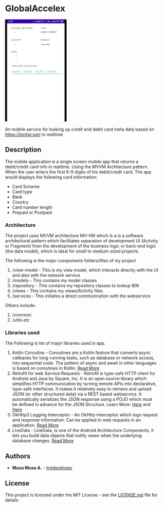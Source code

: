 # GlobalAccelex
<img src="demo.gif"  width="40%" height="40%" />

An mobile service for looking up credit and debit card meta data based on https://binlist.net/ in realtime

## Description
The mobile application is a single screen mobile app that returns a debit/credit card info in realtime. Using the MVVM Architecture pattern. When the user enters the first 6-9 digits of his debit/credit card. The app would displays the following card information: 
- Card Scheme
- Card type
- Bank
- Country
- Card number length
- Prepaid or Postpaid

### Architecture

The project uses MVVM architecture MV-VM which is a is a software architectural pattern which facilitates separation of development UI (Activity or Fragment) from the development of the business logic or back-end logic (the data model), which is ideal for small to medium sized projects. 

The following is the major components folders/files of my project
1) /view-model - This is my view model, which interacts directly with the UI and also with the network service
2) /models - This contains my model classes
3) /repository - This contains my repository classes to lookup BIN
4) /views - This contains my views/Activity files
4) /services - This initiates a direct communication with the webservice

Others include:
1. /common
2. /utils etc

### Libraries used 
The Following is list of major libraries used in app.
1) Kotlin Coroutine - Coroutines are a Kotlin feature that converts async callbacks for long-running tasks, such as database or network access, into sequential code.  The pattern of async and await in other languages is based on coroutines in Kotlin. [Read More](https://kotlinlang.org/docs/coroutines-overview.html#sample-projects)
2) Retrofit for web Service Requests - Retrofit is type-safe HTTP client for Android and Java by Square, Inc. It is an open source library which simplifies HTTP communication by turning remote APIs into declarative, type-safe interfaces. It makes it relatively easy to retrieve and upload JSON (or other structured data) via a REST based webservice. It automatically serializes the JSON response using a POJO which must be defined in advance for the JSON Structure. Learn More: [Here](https://square.github.io/retrofit/) and [Here](https://medium.com/cr8resume/make-your-hand-dirty-with-retrofit-2-a-type-safe-http-client-for-android-and-java-c546f88b3a51)
3) OkHttp3 Logging Interceptor - An OkHttp interceptor which logs request and response information. Can be applied to web requests in an application. [Read More](https://square.github.io/okhttp/)
4) LiveData - LiveData, is one of the Android Architecture Components, it lets you build data objects that notify views when the underlying database changes. [Read More](https://developer.android.com/topic/libraries/architecture/livedata)

## Authors

* **Musa Musa A.**  - [lintdeveloper](https://github.com/lintdeveloper)

## License
This project is licensed under the MIT License - see the [LICENSE.md](LICENSE.md) file for details
